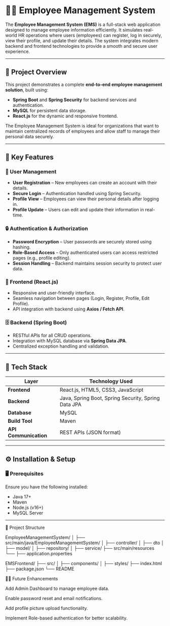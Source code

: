 # 🧑‍💼 Employee Management System

The **Employee Management System (EMS)** is a full-stack web application designed to manage employee information efficiently. It simulates real-world HR operations where users (employees) can register, log in securely, view their profile, and update their details. The system integrates modern backend and frontend technologies to provide a smooth and secure user experience.

---

## 🚀 Project Overview

This project demonstrates a complete **end-to-end employee management solution**, built using:
- **Spring Boot** and **Spring Security** for backend services and authentication.
- **MySQL** for persistent data storage.
- **React.js** for the dynamic and responsive frontend.

The Employee Management System is ideal for organizations that want to maintain centralized records of employees and allow staff to manage their personal data securely.

---

## 🧠 Key Features

### 👤 User Management
- **User Registration** – New employees can create an account with their details.
- **Secure Login** – Authentication handled using Spring Security.
- **Profile View** – Employees can view their personal details after logging in.
- **Profile Update** – Users can edit and update their information in real-time.

### 🔒 Authentication & Authorization
- **Password Encryption** – User passwords are securely stored using hashing.
- **Role-Based Access** – Only authenticated users can access restricted pages (e.g., profile editing).
- **Session Handling** – Backend maintains session security to protect user data.

### 🎨 Frontend (React.js)
- Responsive and user-friendly interface.
- Seamless navigation between pages (Login, Register, Profile, Edit Profile).
- API integration with backend using **Axios / Fetch API**.

### 🗄️ Backend (Spring Boot)
- RESTful APIs for all CRUD operations.
- Integration with MySQL database via **Spring Data JPA**.
- Centralized exception handling and validation.

---

## 🧩 Tech Stack

| Layer | Technology Used |
|--------|------------------|
| **Frontend** | React.js, HTML5, CSS3, JavaScript |
| **Backend** | Java, Spring Boot, Spring Security, Spring Data JPA |
| **Database** | MySQL |
| **Build Tool** | Maven |
| **API Communication** | REST APIs (JSON format) |

---

## ⚙️ Installation & Setup

### 🖥️ Prerequisites
Ensure you have the following installed:
- Java 17+  
- Maven  
- Node.js (v16+)  
- MySQL Server  

---

📂 Project Structure

EmployeeManagementSystem/
│
├── src/main/java/EmployeeManagementSystem/
│   ├── controller/
│   ├── dto
│   ├── model/
│   ├── repository/
│   ├── service/
├── src/main/resources
└──   ├── application.properties

EMSFrontend/
├── src/
│   ├── components/
│   ├── styles/
├── index.html
├── package.json
└── README

🧑‍💻 Future Enhancements

Add Admin Dashboard to manage employee data.

Enable password reset and email notifications.

Add profile picture upload functionality.

Implement Role-based authentication for better scalability.

